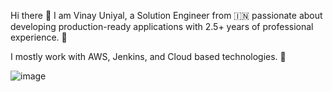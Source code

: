 Hi there 👋
I am Vinay Uniyal, a Solution Engineer from 🇮🇳 passionate about developing production-ready applications with 2.5+ years of professional experience. 🎯

I mostly work with AWS, Jenkins, and Cloud based technologies. 🚀

![image](https://github.com/Vinay-Uniyal/Vinay-Uniyal/assets/174106529/73191866-3020-400d-bb08-d1f4b373a606)

